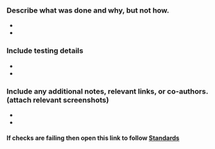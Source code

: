 [comment]: <> ( This Section will not be the part of body )
[comment]: <> (**************************************************)

[comment]: <> (Subject format, Use This format for PR subject)
[comment]: <> ( [JIRA-ID]: Summarize PR in less than 50 characters )

[comment]: <> (**************************************************)


### Describe what was done and why, but not how.
 -
 -
### Include testing details
 -
 -
### Include any additional notes, relevant links, or co-authors. (attach relevant screenshots)
 -
 -
#### If checks are failing then open this link to follow [Standards](https://devsinc.atlassian.net/wiki/spaces/PMP/pages/631767041/Naming+Convention+-+PR+Branching+Standards)

